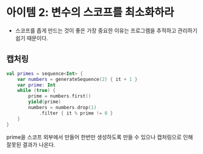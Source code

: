 # 아이템 2: 변수의 스코프를 최소화하라

- 스코프를 좁게 만드는 것이 좋은 가장 중요한 이유는 프로그램을 추적하고 관리하기 쉽기 때문이다.

## 캡처링

```kotlin
val primes = sequence<Int> { 
    var numbers = generateSequence(2) { it + 1 }
    var prime: Int
    while (true) {
        prime = numbers.first()
        yield(prime)
        numbers = numbers.drop(1)
            .filter { it % prime != 0 }
    }
}
```
prime을 스코프 외부에서 만들어 한번만 생성하도록 만들 수 있으나 캡처링으로 인해 잘못된 결과가 나온다.
